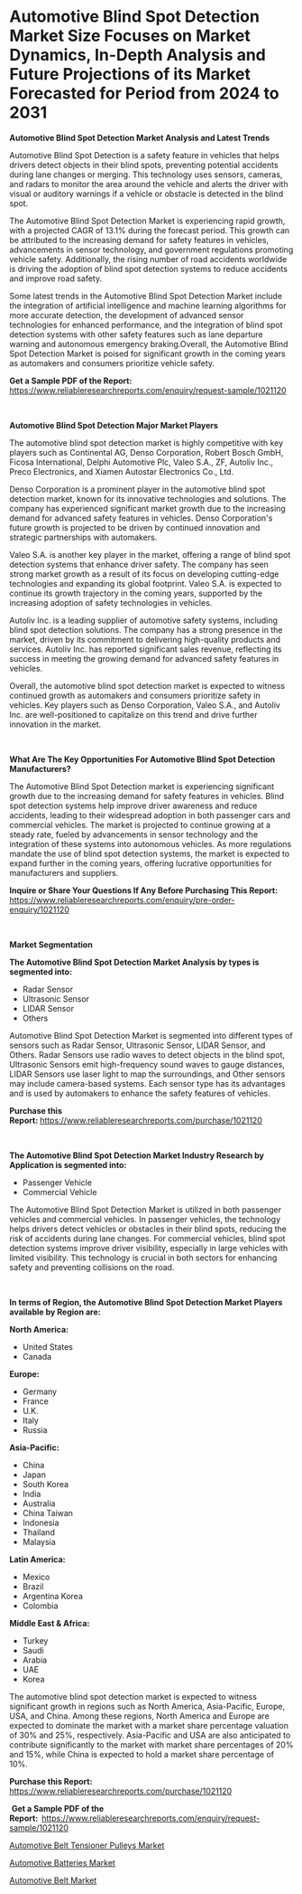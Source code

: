 <p><h1>Automotive Blind Spot Detection Market Size Focuses on Market Dynamics, In-Depth Analysis and Future Projections of its Market Forecasted for Period from 2024 to 2031</h1></p><p><strong>Automotive Blind Spot Detection Market Analysis and Latest Trends</strong></p>
<p><p>Automotive Blind Spot Detection is a safety feature in vehicles that helps drivers detect objects in their blind spots, preventing potential accidents during lane changes or merging. This technology uses sensors, cameras, and radars to monitor the area around the vehicle and alerts the driver with visual or auditory warnings if a vehicle or obstacle is detected in the blind spot.</p><p>The Automotive Blind Spot Detection Market is experiencing rapid growth, with a projected CAGR of 13.1% during the forecast period. This growth can be attributed to the increasing demand for safety features in vehicles, advancements in sensor technology, and government regulations promoting vehicle safety. Additionally, the rising number of road accidents worldwide is driving the adoption of blind spot detection systems to reduce accidents and improve road safety.</p><p>Some latest trends in the Automotive Blind Spot Detection Market include the integration of artificial intelligence and machine learning algorithms for more accurate detection, the development of advanced sensor technologies for enhanced performance, and the integration of blind spot detection systems with other safety features such as lane departure warning and autonomous emergency braking.Overall, the Automotive Blind Spot Detection Market is poised for significant growth in the coming years as automakers and consumers prioritize vehicle safety.</p></p>
<p><strong>Get a Sample PDF of the Report:&nbsp;</strong> <a href="https://www.reliableresearchreports.com/enquiry/request-sample/1021120">https://www.reliableresearchreports.com/enquiry/request-sample/1021120</a></p>
<p>&nbsp;</p>
<p><strong>Automotive Blind Spot Detection Major Market Players</strong></p>
<p><p>The automotive blind spot detection market is highly competitive with key players such as Continental AG, Denso Corporation, Robert Bosch GmbH, Ficosa International, Delphi Automotive Plc, Valeo S.A., ZF, Autoliv Inc., Preco Electronics, and Xiamen Autostar Electronics Co., Ltd.</p><p>Denso Corporation is a prominent player in the automotive blind spot detection market, known for its innovative technologies and solutions. The company has experienced significant market growth due to the increasing demand for advanced safety features in vehicles. Denso Corporation's future growth is projected to be driven by continued innovation and strategic partnerships with automakers.</p><p>Valeo S.A. is another key player in the market, offering a range of blind spot detection systems that enhance driver safety. The company has seen strong market growth as a result of its focus on developing cutting-edge technologies and expanding its global footprint. Valeo S.A. is expected to continue its growth trajectory in the coming years, supported by the increasing adoption of safety technologies in vehicles.</p><p>Autoliv Inc. is a leading supplier of automotive safety systems, including blind spot detection solutions. The company has a strong presence in the market, driven by its commitment to delivering high-quality products and services. Autoliv Inc. has reported significant sales revenue, reflecting its success in meeting the growing demand for advanced safety features in vehicles.</p><p>Overall, the automotive blind spot detection market is expected to witness continued growth as automakers and consumers prioritize safety in vehicles. Key players such as Denso Corporation, Valeo S.A., and Autoliv Inc. are well-positioned to capitalize on this trend and drive further innovation in the market.</p></p>
<p>&nbsp;</p>
<p><strong>What Are The Key Opportunities For Automotive Blind Spot Detection Manufacturers?</strong></p>
<p><p>The Automotive Blind Spot Detection market is experiencing significant growth due to the increasing demand for safety features in vehicles. Blind spot detection systems help improve driver awareness and reduce accidents, leading to their widespread adoption in both passenger cars and commercial vehicles. The market is projected to continue growing at a steady rate, fueled by advancements in sensor technology and the integration of these systems into autonomous vehicles. As more regulations mandate the use of blind spot detection systems, the market is expected to expand further in the coming years, offering lucrative opportunities for manufacturers and suppliers.</p></p>
<p><strong>Inquire or Share Your Questions If Any Before Purchasing This Report:</strong> <a href="https://www.reliableresearchreports.com/enquiry/pre-order-enquiry/1021120">https://www.reliableresearchreports.com/enquiry/pre-order-enquiry/1021120</a></p>
<p>&nbsp;</p>
<p><strong>Market Segmentation</strong></p>
<p><strong>The Automotive Blind Spot Detection Market Analysis by types is segmented into:</strong></p>
<p><ul><li>Radar Sensor</li><li>Ultrasonic Sensor</li><li>LIDAR Sensor</li><li>Others</li></ul></p>
<p><p>Automotive Blind Spot Detection Market is segmented into different types of sensors such as Radar Sensor, Ultrasonic Sensor, LIDAR Sensor, and Others. Radar Sensors use radio waves to detect objects in the blind spot, Ultrasonic Sensors emit high-frequency sound waves to gauge distances, LIDAR Sensors use laser light to map the surroundings, and Other sensors may include camera-based systems. Each sensor type has its advantages and is used by automakers to enhance the safety features of vehicles.</p></p>
<p><strong>Purchase this Report:&nbsp;</strong><a href="https://www.reliableresearchreports.com/purchase/1021120">https://www.reliableresearchreports.com/purchase/1021120</a></p>
<p>&nbsp;</p>
<p><strong>The Automotive Blind Spot Detection Market Industry Research by Application is segmented into:</strong></p>
<p><ul><li>Passenger Vehicle</li><li>Commercial Vehicle</li></ul></p>
<p><p>The Automotive Blind Spot Detection Market is utilized in both passenger vehicles and commercial vehicles. In passenger vehicles, the technology helps drivers detect vehicles or obstacles in their blind spots, reducing the risk of accidents during lane changes. For commercial vehicles, blind spot detection systems improve driver visibility, especially in large vehicles with limited visibility. This technology is crucial in both sectors for enhancing safety and preventing collisions on the road.</p></p>
<p>&nbsp;</p>
<p><strong>In terms of Region, the Automotive Blind Spot Detection Market Players available by Region are:</strong></p>
<p>
    <p> <strong> North America: </strong>
        <ul>
            <li>United States</li>
            <li>Canada</li>
        </ul>
        </p> 
    <p> <strong> Europe: </strong>
        <ul>
            <li>Germany</li>
            <li>France</li>
            <li>U.K.</li>
            <li>Italy</li>
            <li>Russia</li>
        </ul>
        </p> 
    <p> <strong> Asia-Pacific: </strong>
        <ul>
            <li>China</li>
            <li>Japan</li>
            <li>South Korea</li>
            <li>India</li>
            <li>Australia</li>
            <li>China Taiwan</li>
            <li>Indonesia</li>
            <li>Thailand</li>
            <li>Malaysia</li>
        </ul>
        </p> 
    <p> <strong> Latin America: </strong>
        <ul>
            <li>Mexico</li>
            <li>Brazil</li>
            <li>Argentina Korea</li>
            <li>Colombia</li>
        </ul>
        </p> 
    <p> <strong> Middle East & Africa: </strong>
        <ul>
            <li>Turkey</li>
            <li>Saudi</li>
            <li>Arabia</li>
            <li>UAE</li>
            <li>Korea</li>
        </ul>
    </p>
    </p>
<p><p>The automotive blind spot detection market is expected to witness significant growth in regions such as North America, Asia-Pacific, Europe, USA, and China. Among these regions, North America and Europe are expected to dominate the market with a market share percentage valuation of 30% and 25%, respectively. Asia-Pacific and USA are also anticipated to contribute significantly to the market with market share percentages of 20% and 15%, while China is expected to hold a market share percentage of 10%.</p></p>
<p><strong>Purchase this Report: </strong><a href="https://www.reliableresearchreports.com/purchase/1021120">https://www.reliableresearchreports.com/purchase/1021120</a></p>
<p>&nbsp;<strong>Get a Sample PDF of the Report:&nbsp;&nbsp;</strong><a href="https://www.reliableresearchreports.com/enquiry/request-sample/1021120">https://www.reliableresearchreports.com/enquiry/request-sample/1021120</a></p>
<p><strong></strong></p>
<p><p><a href="https://github.com/nancykennedykellievqfqt2/Market-Research-Report-List-1/blob/main/automotive-belt-tensioner-pulleys-market.md">Automotive Belt Tensioner Pulleys Market</a></p><p><a href="https://github.com/timeliteaut/Market-Research-Report-List-1/blob/main/automotive-batteries-market.md">Automotive Batteries Market</a></p><p><a href="https://github.com/seekum/Market-Research-Report-List-1/blob/main/automotive-belt-market.md">Automotive Belt Market</a></p></p>